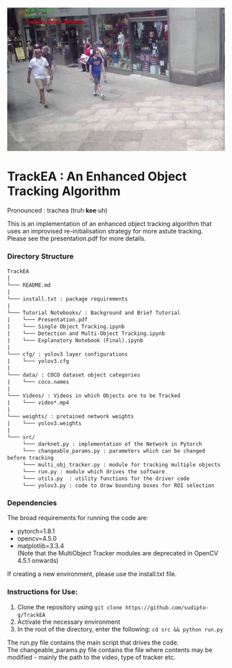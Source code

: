 ![A Demo](https://github.com/sudipto-g/TrackEA/blob/51baf21c4adaa4d1f703677c69df8f24b7719087/people_walking.gif)
# TrackEA : An Enhanced Object Tracking Algorithm

Pronounced : trachea (truh·**kee**·uh)  
  
  
This is an implementation of an enhanced object tracking algorithm that uses an improvised re-initialisation strategy for more astute tracking.  
Please see the presentation.pdf for more details.  

### Directory Structure

```
TrackEA
│   
└─── README.md
|
└─── install.txt : package requirements 
|
└─── Tutorial Notebooks/ : Background and Brief Tutorial 
|    └─── Presentation.pdf
|    └─── Single Object Tracking.ipynb
|    └─── Detection and Multi-Object Tracking.ipynb
|    └─── Explanatory Notebook (Final).ipynb
|
└─── cfg/ : yolov3 layer configurations
|    └─── yolov3.cfg
|
└─── data/ : COCO dataset object categories
|    └─── coco.names
|
└─── Videos/ : Videos in which Objects are to be Tracked 
|    └─── video*.mp4
|
└─── weights/ : pretained network weights  
|    └─── yolov3.weights
|
└─── src/
     └─── darknet.py : implementation of the Network in Pytorch
     └─── changeable_params.py : parameters which can be changed before tracking 
     └─── multi_obj_tracker.py : module for tracking multiple objects 
     └─── run.py : module which drives the software
     └─── utils.py  : utility functions for the driver code
     └─── yolov3.py : code to draw bounding boxes for ROI selection   
```

### Dependencies
The broad requirements for running the code are:
* pytorch=1.8.1
* opencv=4.5.0
* matplotlib=3.3.4   
(Note that the MultiObject Tracker modules are deprecated in OpenCV 4.5.1 onwards)
  
If creating a new environment, please use the install.txt file.  

### Instructions for Use:
1. Clone the repository using ```git clone https://github.com/sudipto-g/TrackEA```
2. Activate the necessary environment
3. In the root of the directory, enter the following: ```cd src && python run.py```  
  
    
    
The run.py file contains the main script that drives the code.  
The changeable_params.py file contains the file where contents may be modified - mainly the path to the video, type of tracker etc.  
